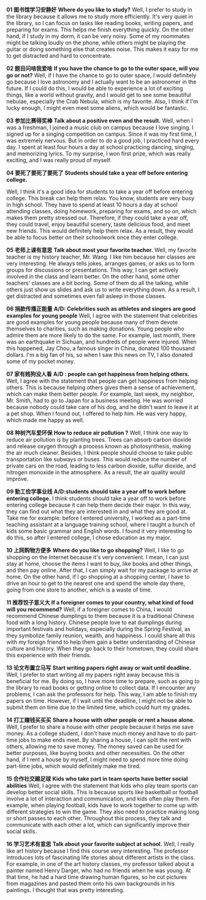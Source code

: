 **01 图书馆学习安静好**
**Where do you like to study?**
<span class="cloze-span" data-cloze-hint="嗯，我更喜欢在图书馆学习，因为它使我学习效率更高。">Well, I prefer to study in the library because it allows me to study more efficiently.</span> <span class="cloze-span" data-cloze-hint="图书馆里很安静，所以我可以专心任务 像读书，写论文，准备考试。这有助于我快速完成所有工作。">It's very quiet in the library, so I can focus on tasks like reading books, writing papers, and preparing for exams. This helps me finish everything quickly. </span><span class="cloze-span" data-cloze-hint="另一方面，如果我在宿舍学习，可能会很吵。">On the other hand, if I study in my dorm, it can be very noisy. </span><span class="cloze-span" data-cloze-hint="我的一些室友可能在电话里大声说话，而其他人可能在弹吉他或做其他会产生噪音的事情。">Some of my roommates might be talking loudly on the phone, while others might be playing the guitar or doing something else that creates noise. </span><span class="cloze-span" data-cloze-hint="这使我很容易分心，很难集中注意力。">This makes it easy for me to get distracted and hard to concentrate.</span>

**02 题目问啥我爱啥**
**If you have the chance to go to the outer space, will you go or not?**
<span class="cloze-span" data-cloze-hint="如果我有机会去外太空，我一定会去，因为我热爱天文学，我确实想成为一名天文学家将来。">Well, if I have the chance to go to outer space, I would definitely go because I love astronomy and I actually want to be an astronomer in the future.</span> <span class="cloze-span" data-cloze-hint="如果我能做到这一点，我将能够体验到许多令人兴奋的事情，比如一个没有重力的世界">If I could do this, I would be able to experience a lot of exciting things, like a world without gravity</span>, and <span class="cloze-span" data-cloze-hint="我会看到一些美丽的星云，特别是蟹状星云，这是我最喜欢的。">I would get to see some beautiful nebulae, especially the Crab Nebula, which is my favorite.</span> <span class="cloze-span" data-cloze-hint="而且，我觉得如果我足够幸运，我甚至可能会遇到一些外星人，这将是非常棒的。">Also, I think if I'm lucky enough, I might even meet some aliens, which would be fantastic.</span>

**03 参加比赛得奖棒**
**Talk about a positive even and the result.**
<span class="cloze-span" data-cloze-hint="当我还是大一新生的时候，我加入了校园里的一个音乐俱乐部，因为我喜欢唱歌。">Well, when I was a freshman, I joined a music club on campus because I love singing.</span><span class="cloze-span" data-cloze-hint="我报名参加了校园里的歌唱比赛。"> I signed up for a singing competition on campus. </span><span class="cloze-span" data-cloze-hint="因为这是我的第一次，我非常紧张。但是为了做好工作，我每天都努力练习。">Since it was my first time, I was extremely nervous. But in order to do a good job, I practiced hard every day.</span> <span class="cloze-span" data-cloze-hint="我每天在学校至少花四个小时练习跳舞、唱歌和背歌词。">I spent at least four hours a day at school practicing dancing, singing, and memorizing lyrics. </span><span class="cloze-span" data-cloze-hint="令我惊讶的是，我获得了一等奖，这真的很令人兴奋，我真的为自己感到骄傲。">To my surprise, I won first prize, which was really exciting, and I was really proud of myself.</span>

**04 要死了要死了要死了**
**Students should take a year off before entering college.**


<span class="cloze-span" data-cloze-hint="嗯，我认为学生在进入大学之前休学一年是个好主意。">Well, I think it's a good idea for students to take a year off before entering college.</span> <span class="cloze-span" data-cloze-hint="这个休息可以帮助他们放松。你知道，学生们在高中都很忙。他们每天至少要在学校花10个小时上课、做作业、准备考试等等，这让他们压力很大。">This break can help them relax. You know, students are very busy in high school. They have to spend at least 10 hours a day at school attending classes, doing homework, preparing for exams, and so on, which makes them pretty stressed out. </span><span class="cloze-span" data-cloze-hint="因此，如果他们可以休假一年，他们可以旅行，欣赏美丽的风景，品尝美味的食物，并认识新朋友。这绝对能帮助他们放松。">Therefore, if they could take a year off, they could travel, enjoy beautiful scenery, taste delicious food, and meet new friends.</span> <span class="cloze-span" data-cloze-hint="这绝对能帮助他们放松。因此，一旦进入大学，他们将能够更好地专注于学业。">This would definitely help them relax. As a result, they would be able to focus better on their schoolwork once they enter college.</span>

**05 老师上课有意思**
**Talk about most your favorite teacher.**
<span class="cloze-span" data-cloze-hint="嗯，我最喜欢的老师是我的历史老师王先生。我喜欢他，因为她的课很有趣。他总是讲笑话，安排游戏，或要求我们组成小组讨论或演示。">Well, my favorite teacher is my history teacher, Mr. Wang. I like him because her classes are very interesting. He always tells jokes, arranges games, or asks us to form groups for discussions or presentations. </span><span class="cloze-span" data-cloze-hint="这样，我可以积极参与课堂，学得更好。">This way, I can get actively involved in the class and learn better. </span><span class="cloze-span" data-cloze-hint="另一方面，其他一些老师的课有点无聊。他们中的一些人负责所有的谈话，而其他人只是给我们看幻灯片，并要求我们写下所有的东西。因此，我会分心，有时甚至在课堂上睡着了。">On the other hand, some other teachers' classes are a bit boring. Some of them do all the talking, while others just show us slides and ask us to write everything down. As a result, I get distracted and sometimes even fall asleep in those classes.</span>

**06 捐款传播正能量**
**A/D: Celebrities such as athletes and singers are good examples for young people**
Well,<span class="cloze-span" data-cloze-hint="我同意名人是年轻人的好榜样的说法，因为他们中的许多人致力于慈善事业，比如捐款。"> I agree with the statement that celebrities are good examples for young people because many of them devote themselves to charities, such as making donations. </span><span class="cloze-span" data-cloze-hint="钦佩他们的年轻人更有可能做同样的事情。">Young people who admire them are more likely to do the same. </span><span class="cloze-span" data-cloze-hint="例如，上个月，四川发生了地震，数百人受伤。当这件事发生时，中国著名歌手周杰伦捐赠了10万美元。">For example, last month, there was an earthquake in Sichuan, and hundreds of people were injured. When this happened, Jay Chou, a famous singer in China, donated 100 thousand dollars.</span> <span class="cloze-span" data-cloze-hint="我是他的超级粉丝，所以当我在电视上看到这条新闻时，我也捐了一些零花钱。">I'm a big fan of his, so when I saw this news on TV, I also donated some of my pocket money.</span>

**07 家有贱狗没人看**
**A/D : people can get happiness from helping others.**
<span class="cloze-span" data-cloze-hint="我同意人们可以从帮助他人中获得幸福的说法。">Well, I agree with the statement that people can get happiness from helping others. </span><span class="cloze-span" data-cloze-hint="这是因为帮助别人可以给他们一种成就感，这种成就感可以让他们成为更好的人。">This is because helping others gives them a sense of achievement, which can make them better people. </span><span class="cloze-span" data-cloze-hint="例如，上周，我的邻居史密斯先生不得不去日本参加一个商务会议。他很担心，因为没有人能照顾他的狗，他不想把它留在宠物店里。当我发现后，我提出要帮助他。他很开心，这也让我很开心。">For example, last week, my neighbor, Mr. Smith, had to go to Japan for a business meeting. He was worried because nobody could take care of his dog, and he didn't want to leave it at a pet shop. When I found out, I offered to help him. He was very happy, which made me happy as well.</span>

**08 种树汽车爱环保**
**How to reduce air pollution ?**
<span class="cloze-span" data-cloze-hint="我认为减少空气污染的一个方法是植树。树木可以通过光合作用吸收二氧化碳并释放氧气，使空气更加清洁。">Well, I think one way to reduce air pollution is by planting trees. Trees can absorb carbon dioxide and release oxygen through a process known as photosynthesis, making the air much cleaner. </span><span class="cloze-span" data-cloze-hint="此外，我认为人们应该选择乘坐公共交通工具，如地铁或公共汽车。">Besides, I think people should choose to take public transportation like subways or buses. </span><span class="cloze-span" data-cloze-hint="这将减少路上私家车的数量，从而减少大气中的二氧化碳、二氧化硫和一氧化氮。因此，空气质量将得到改善。">This would reduce the number of private cars on the road, leading to less carbon dioxide, sulfur dioxide, and nitrogen monoxide in the atmosphere. As a result, the air quality would improve.</span>

**09 勤工俭学事业线**
**A/D:students should take a year off to work before entering college.**
<span class="cloze-span" data-cloze-hint="我认为学生在进入大学之前应该休学一年去工作，因为这可以帮助他们决定他们的专业。">I think students should take a year off to work before entering college because it can help them decide their major.</span> <span class="cloze-span" data-cloze-hint="通过这种方式，他们可以发现自己对什么感兴趣，擅长什么。">In this way, they can find out what they are interested in and what they are good at. </span><span class="cloze-span" data-cloze-hint="以我为例: 在我进入大学之前，我在一所语言培训学校做兼职教学助理，在那里我教了一群孩子一些基本的语法和英语单词。我发现这样做很有趣，所以进入大学后，我选择了教育作为我的专业。">Take me for example: before I entered university, I worked as a part-time teaching assistant at a language training school, where I taught a bunch of kids some basic grammar and English words. I found it very interesting to do this, so after I entered college, I chose education as my major.</span>

**10 上网购物方便多**
**Where do you like to go shopping?**
<span class="cloze-span" data-cloze-hint="嗯，我喜欢上网购物，因为它很方便。我的意思是，我可以呆在家里，选择我想买的东西，像书和其他东西，然后在线支付。">Well, I like to go shopping on the Internet because it's very convenient. I mean, I can just stay at home, choose the items I want to buy, like books and other things, and then pay online. </span><span class="cloze-span" data-cloze-hint="在那之后，我可以简单地等待我的包裹到家。">After that, I can simply wait for my package to arrive at home. </span><span class="cloze-span" data-cloze-hint="另一方面，如果我去购物中心购物，我必须开一个小时的车到最近的购物中心，在那里度过一整天，从一家商店到另一家，这是浪费时间。">On the other hand, if I go shopping at a shopping center, I have to drive an hour to get to the nearest one and spend the whole day there, going from one store to another, which is a waste of time.</span>

**11 推荐饺子意义大**
**If a foreigner comes to your country, what kind of food will you recommend?**
<span class="cloze-span" data-cloze-hint="如果一个外国人来到中国，我会向他们推荐中国饺子，因为它是一种具有悠久历史的传统中国食品。">Well, if a foreigner comes to China, I would recommend Chinese dumplings to them because it is a traditional Chinese food with a long history.</span> <span class="cloze-span" data-cloze-hint="中国人喜欢在重要的节日里吃饺子，特别是在春节期间，因为饺子象征着家庭团聚、财富和幸福。">Chinese people love to eat dumplings during important festivals and holidays, especially during the Spring Festival, as they symbolize family reunion, wealth, and happiness. </span><span class="cloze-span" data-cloze-hint="我可以和我的外国朋友分享这一切，帮助他们更好地了解中国的文化和历史。当他们回到家乡的时候，他们可以和朋友们分享这段经历。">I could share all this with my foreign friend to help them gain a better understanding of Chinese culture and history. When they go back to their hometown, they could share this experience with their friends.</span>

**13 论文布置立马写**
**Start writing papers right away or wait until deadline.**
<span class="cloze-span" data-cloze-hint="我更愿意马上开始写我所有的论文，因为这对我有好处。">Well, I prefer to start writing all my papers right away because this is beneficial for me. </span><span class="cloze-span" data-cloze-hint="通过这样做，我有更多的时间去准备，比如去图书馆读书或上网收集数据。">By doing so, I have more time to prepare, such as going to the library to read books or getting online to collect data.</span> <span class="cloze-span" data-cloze-hint="如果我遇到任何问题，我可以向教授求助。这样，我就能按时完成论文了。">If I encounter any problems, I can ask the professors for help. This way, I am able to finish my papers on time. </span><span class="cloze-span" data-cloze-hint="然而，如果我等到最后期限，我可能无法按时提交，由于时间有限，这可能会影响我的成绩。">However, if I wait until the deadline, I might not be able to submit them on time due to the limited time, which could hurt my grades.</span>

**14 打工赚钱买买买**
**Share a house with other people or rent a house alone.**
<span class="cloze-span" data-cloze-hint="我更喜欢和别人合住一所房子，因为这样可以帮我省钱。">Well, I prefer to share a house with other people because it helps me save money. </span><span class="cloze-span" data-cloze-hint="作为一名大学生，我没有太多的钱，不得不做兼职工作来维持收支平衡。">As a college student, I don't have much money and have to do part-time jobs to make ends meet. </span><span class="cloze-span" data-cloze-hint="通过合租房子，我可以和其他人分摊房租，这样我就可以省钱了。省下来的钱可以用在更好的用途上，比如买书和其他生活必需品。">By sharing a house, I can split the rent with others, allowing me to save money. The money saved can be used for better purposes, like buying books and other necessities. </span><span class="cloze-span" data-cloze-hint="另一方面，如果我自己租房子，我可能需要花更多的时间做兼职工作，这肯定会使我累了。">On the other hand, if I rent a house by myself, I might need to spend more time doing part-time jobs, which would definitely make me tired.</span>

**15 合作社交踢足球**
**Kids who take part in team sports have better social abilities**
Well,<span class="cloze-span" data-cloze-hint="我同意参加团队运动的孩子可以发展更好的社交技能的说法。"> I agree with the statement that kids who play team sports can develop better social skills. </span><span class="cloze-span" data-cloze-hint="这是因为像篮球或足球这样的运动需要很多互动和交流，孩子们经常玩这些运动。">This is because sports like basketball or football involve a lot of interaction and communication, and kids often play them. </span><span class="cloze-span" data-cloze-hint="例如，在踢足球时，孩子们必须一起努力，想出不同的策略来赢得比赛。他们还需要互相练习长或短传。">For example, when playing football, kids have to work together to come up with different strategies to win the game. They also need to practice making long or short passes to each other. </span>T<span class="cloze-span" data-cloze-hint="在这个过程中，他们彼此交谈和沟通很多，这可以显著提高他们的社交技能。">hroughout this process, they talk and communicate with each other a lot, which can significantly improve their social skills.</span>

**16 学习艺术有意思**
**Talk about your favorite subject at school.**
Well, <span class="cloze-span" data-cloze-hint="我真的很喜欢艺术史，因为我觉得这门课很有趣。教授在课堂上介绍了许多有关不同艺术家的精彩人生故事。">I really like art history because I find this course very interesting. The professor introduces lots of fascinating life stories about different artists in the class.</span> <span class="cloze-span" data-cloze-hint="例如，在一堂艺术史课上，我的教授谈到一位名叫亨利 · 达格尔的画家，他年轻时没有朋友。">For example, in one of the art history classes, my professor talked about a painter named Henry Darger, who had no friends when he was young. </span><span class="cloze-span" data-cloze-hint="那时，他很难画出人物，所以他从杂志上剪下图片，贴在自己的画作背景上。我觉得挺有意思的。">At that time, he had a hard time drawing human figures, so he cut pictures from magazines and pasted them onto his own backgrounds in his paintings. I thought that was pretty interesting.</span>
